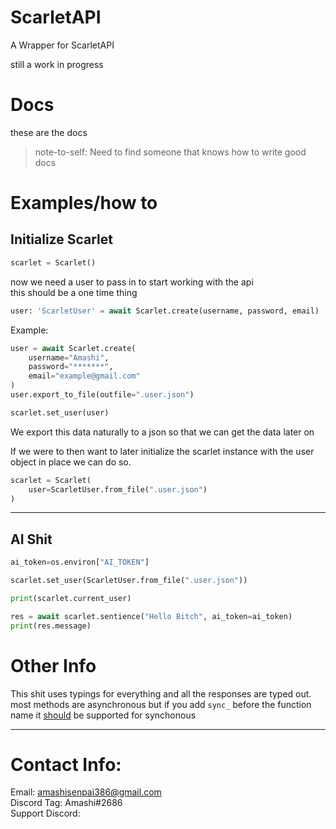 # ScarletAPI
A Wrapper for ScarletAPI

still a work in progress

# Docs
these are the docs

> note-to-self: Need to find someone that knows how to write good docs


# Examples/how to

## Initialize Scarlet
```py
scarlet = Scarlet()
```

now we need a user to pass in to start working with the api
<br />
this should be a one time thing

```py
user: 'ScarletUser' = await Scarlet.create(username, password, email)
```
Example:
```py
user = await Scarlet.create(
    username="Amashi",
    password="*******",
    email="example@gmail.com"
)
user.export_to_file(outfile=".user.json")

scarlet.set_user(user)
```
We export this data naturally to a json so that we can get the data later on
<br />

If we were to then want to later initialize the scarlet instance with the user object in place we can do so.
```py
scarlet = Scarlet(
    user=ScarletUser.from_file(".user.json")
)
```

<hr />

## AI Shit

```py
ai_token=os.environ["AI_TOKEN"]

scarlet.set_user(ScarletUser.from_file(".user.json"))

print(scarlet.current_user)

res = await scarlet.sentience("Hello Bitch", ai_token=ai_token)
print(res.message)
```


# Other Info

This shit uses typings for everything and all the responses are typed out. <br />
most methods are asynchronous but if you add `sync_` before the function name it <u>should</u> be supported for synchonous

<hr />

# Contact Info:
Email: amashisenpai386@gmail.com <br/>
Discord Tag: Amashi#2686 <br />
Support Discord: 


